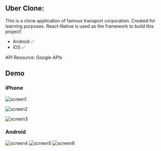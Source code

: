 ## Uber Clone:

This is a clone application of famous transport corporation. Created for learning purposes. React-Native is used as the framework to build this project!

- Android ✅
- IOS ✅

API Resource: Google APIs


## Demo

### iPhone

![screen1](https://github.com/nishant-ai/Uber-Clone/blob/main/doc-assets/01.png?raw=true)

![screen2](https://github.com/nishant-ai/Uber-Clone/blob/main/doc-assets/02.png?raw=true)

![screen3](https://github.com/nishant-ai/Uber-Clone/blob/main/doc-assets/03.png?raw=true)

### Android

![screen4](https://github.com/nishant-ai/Uber-Clone/blob/main/doc-assets/04.png?raw=true)
![screen5](https://github.com/nishant-ai/Uber-Clone/blob/main/doc-assets/05.png?raw=true)
![screen6](https://github.com/nishant-ai/Uber-Clone/blob/main/doc-assets/06.png?raw=true)
